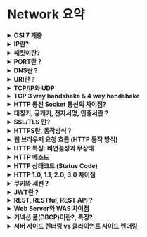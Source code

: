 # Network 요약


<details>
<summary><b>OSI 7 계층</b></summary>
<div markdown="1">

* 네트워크에서 통신이 일어나는 과정을 7단계로 나눈 것
* 7계층
    1. 물리 : 데이터를 전기적인 신호로 변환해서 주고받는 기능을 진행하는 공간
    2. 데이터링크 : 물리계층으로부터 송수신되는 정보의 오류와 흐름을 관리하여 안전한 정보의 전달을 수행할 수 있도록 함
    3. 네트워크 : 데이터를 목적지까지 전달하는 역할. 라우터를 통해 IP주소를 지정하고 패킷을 전달
    4. 전송 : TCP / UDP 프로토콜이 수행됨
    5. 세션 : TCP/IP 세션을 유지하거나 없애는 역할
    6. 표현 : 데이터의 형식차이를 일관성 있게 제공함, 데이터의 암호화, 압축, 인코딩이 이루어짐
    7. 응용 : 최종 목적지로, 응용 프로세스와 직접 관계하여 일반적인 응용 서비스를 수행 (ex HTTP프로토콜 수행)

</div>
</details>


<details>
<summary><b>IP란?</b></summary>
<div markdown="1">

* IP(Internet Protocol)
~~~
인터넷에 연결되어 있는 모든 장치들을 식별할 수 있도록 부여되는 고유 주소
IP를 통해 패킷을 전달할 수 있음
~~~

* IP의 한계
    * 비연결성 : 패킷을 받을 대상이 없거나 서비스 불능 상태여도 패킷 전송
    * 비신뢰성 : 패킷의 순서가 바뀌거나 패킷이 누락될 수 있음
    * 프로그램의 구분 : 같은 IP를 사용하는 서버에서 통신하는 어플리케이션이 둘 이상? (Port 관련)
    * TCP, UDP가 나오게된 계기

</div>
</details>


<details>
<summary><b>패킷이란?</b></summary>
<div markdown="1">

* Package(화물)와 Bucket(덩어리)의 합성어
* IP주소로 데이터가 전송될 때 서로 교환되는 실제의 내용물

</div>
</details>


<details>
<summary><b>PORT란 ?</b></summary>
<div markdown="1">

* 같은 IP 내에서 프로세스를 구분하기 위해 사용하는것
* TCP or UDP에서는 출발PORT , 도착PORT가 패킷에 함께 전달되어 사용됨

</div>
</details>


<details>
<summary><b>DNS란 ?</b></summary>
<div markdown="1">

* IP는 기억하기 어렵다.
* IP는 변경될 수 있다.
* 따라서 IP를 DNS서버에 도메인명으로 등록하여 사용하는 것임
* HTTP 1.1 부터는 IP하나에 여러 도메인을 등록하여 버츄얼 호스팅이 가능하다는 장점이 있다.

</div>
</details>


<details>
<summary><b>URI란 ?</b></summary>
<div markdown="1">

* URI(Uniform Resource Identifier) 는 네트워크 상 자원을 가리키는 일종의 고유 식별자(ID) 이다.
* URI = URL + URN 이다.
* 이름만으로 리소스를 찾는 방법인 URN은 보편화 되어 있지 않으므로 URN은 거의 사용하지 않는다.
* URL을 주로 사용하기 때문에 URL과 URI를 같은 의미로 사용되고 있다.

</div>
</details>


<details>
<summary><b>TCP/IP와 UDP</b></summary>
<div markdown="1">

* TCP(Transmission Control Protocol) 란
    * 서버와 클라이언트간에 데이터를 신뢰성 있게 전달하기 위해 만들어진 프로토콜
    * IP와 함께 TCP/IP라는 명칭으로도 불림

* TCP 특징
    * **연결 지향** - 3 way handshake
    * 신뢰할 수 있는 프로토콜 - 데이터 전달 보증, 순서 보장 (패킷안에 관련정보가 있음)
    * HTTP/1.1 , HTTP/2 에서 사용
    * 하지만 데이터량이 크고, 전송속도가 UDP에 비해 떨어짐

<br>

* UDP (User Datagram Protocol) 란?
    * IP(인터넷 프로토콜)와 똑같다. PORT와 체크섬(오류검출) 정도만 추가됨
* UDP 특징
    * TCP와는 달리 데이터 연결, 데이터 전달, 패킷 순서를 보장하지 못함
    * 하얀 도화지와 같음 - 전달 목적에 맞게 최적화 할 수 있음 -> **HTTP/3** 의경우 UDP를 최적화한 버전임
    * IP와 거의 같은데 PORT, 체크섬 정도만 추가됨
    * TCP에 비해 데이터량이 적고 전송속도가 빠름

</div>
</details>


<details>
<summary><b>TCP 3 way handshake & 4 way handshake</b></summary>
<div markdown="1">

* 3 Way Handshake는 TCP/IP 프로토콜 세션을 수립하는 과정이다.
![](https://t1.daumcdn.net/cfile/tistory/225A964D52F1BB6917)

<br>

* 4way handshake를 통해 연결을 종료 세션을 종료할 수 있다.
* 4way handshake에서 Time wait는 마지막에 클라가 Ack->한 이후에 이루어짐
* Time wait가 필요한 이유는 서버의 <-Fin 응답 뒤에 응답데이터가 더 올 수 있기 때문에 조금 더 기다려야 함
![](https://t1.daumcdn.net/cfile/tistory/2152353F52F1C02835)

</div>
</details>


<details>
<summary><b>HTTP 통신 Socket 통신의 차이점?</b></summary>
<div markdown="1">

* HTTP는 요청과 응답이 이루어지면 연결이 끊어지지만 Socket통신은 유지됨
* 즉, HTTP통신은 클라가 요청하면 서버가 응답하는 단방향 통신이고
* Socket통신은 클라와 서버 양쪽에서 서로 데이터를 전달하는 양방향 통신이다.

</div>
</details>


<details>
<summary><b>대칭키, 공개키, 전자서명, 인증서란 ?</b></summary>
<div markdown="1">

* [출처](https://mysterico.tistory.com/30)
* **대칭키** : 암호화에 쓰이는 키와 복호화에 쓰이는 키가 동일한 기법
    ![](https://img1.daumcdn.net/thumb/R1280x0/?scode=mtistory2&fname=https%3A%2F%2Fblog.kakaocdn.net%2Fdn%2FW94Qi%2Fbtq0teEbVJK%2FWKelKm2z3UqPpQOCQ2KKL0%2Fimg.png)
* **공개키(비대칭 키)** : 공개키와 개인키(비밀키)라는 2가지 키를 사용하는 기법
    * 공개키는 말그대로 모두에게 공개되어 있는 키, 개인키는 한 사람만 알고 있는 것임
    * 공개키를 통해 암호화된 문서는 개인키를 통해 복호화 할 수 있음
    * 개인키를 통해 암호화된 문서는 공개키를 통해 복호화 할 수 있음
    ![](https://img1.daumcdn.net/thumb/R1280x0/?scode=mtistory2&fname=https%3A%2F%2Fblog.kakaocdn.net%2Fdn%2FAGD4h%2Fbtq0pypJPGx%2FkkTh7vd6VMgrbRnJAF8KH0%2Fimg.png)
* **인증(전자서명)** 과정
    1. 인터넷 사이트는 자신의 정보와 공개키를 인증기관에 제출
    2. 인증 기관은 검증을 거친 후 사이트 정보와 공개키를 인증기관의 개인키로 암호화 -> **사이트 인증서**
    3. 인증 기관은 웹 브라우저에게 자신의 공개키를 제공
    4. 사용자가 웹브라우저로 사이트에 접속하면 사이트는 자신의 인증서를 웹 브라우저(사용자)에게 보냄
    (2.에서 인증기관의 개인키로 암호화한 사이트의 정보와 공개키가 들어있음)
    5. 웹 브라우저(사용자)는 인증 기관의 공개키로 서버 인증서를 해독하여 검증
    6. 이렇게 얻은 사이트 공개키로 대칭키를 암호화하여 보냄
    7. 사이트는 자신의 개인키로 암호문을 해독해서 대칭키를 얻음
    8. 이제 대칭키로 암호문을 주고 받을 수 있음

</div>
</details>


<details>
<summary><b>SSL/TLS 란?</b></summary>
<div markdown="1">

* SSL(Secure Socket Layer)이란 보안 소켓 계층을 이르는 것으로, 데이터를 안전하게 전송하기 위한 인터넷 암호화 통신 프로토콜임
* TLS는 SSL의 업데이트 버전으로 SSL의 명칭이 TLS로 바뀐것임
* SSL의 동작방식 (자세한 동작방식은 전자서명 내용 참고)
    ```
    응용계층의 프로토콜들은 외부로 보내는 데이터를 TCP가 아닌 SSL를 통해 보내게 되고,
    SSL은 받은 데이터를 암호화하고 TCP를 통해 데이터를 전송함.

    전달 받을 때에도 TCP를 통해 받은 데이터를 복호화하여 응용계층에 전달하게 되는데,
    이 과정에서 Application은 SSL을 TCP로 인식하고, TCP는 SSL을 Application으로 인식하기 때문에,
    Application과 TCP사이의 데이터 전달 방식은 기존 전달 방식을 그대로 사용하게 됨.

    즉, 전송계층(TCP)과 응용계층 사이에서 동작하며 데이터를 암호화시키는 역할을 함
    ```

</div>
</details>


<details>
<summary><b>HTTPS란, 동작방식 ?</b></summary>
<div markdown="1">

* HTTPS (HyperText Transfer Protocol Secure)
* [출처](https://nuritech.tistory.com/25)
* HTTPS란 HTTP의 보안처리가 된 버전이 HTTPS이며 요즘엔 웹의 기본스펙으로 여겨짐
* HTTPS는 TCP 위에 SSL/TLS 층을 추가하여 암호화, 인증 그리고 무결성 보장을 통해 더 안전하게 만들어주는 프로토콜
* HTTPS 프로토콜을 사용하기 위해서는 인증기관(CA)으로 부터 SSL 인증서를 발급받아야 함
* 서버에서 HTTPS 프로토콜 사용을 위해 SSL 인증서를 발급받는 과정
    * 
* HTTPS는 대칭키와 공개키를 모두 사용하는 하이브리드 방식임
* 데이터 전송을 위해 대칭키 방식을 사용하며 대칭키를 안전하게 전달하기 위해 공개키 방식을 사용

* 자세한 내용 추가!!

</div>
</details>


<details>
<summary><b>웹 브라우저 요청 흐름 (HTTP 동작 방식)</b></summary>
<div markdown="1">

* `https://www.google.com:443/search?q=hello&hl=ko` 와 같은 요청이 오면 어떤 과정을 거치게 될까?

<br>

1. 웹 브라우저가 DNS서버에서 IP를 조회한다.
2. HTTP요청 메시지를 생성함
3. scheme가 https이므로 443포트가 생략되어 있음 -> SSL(TLS) 프로토콜 수행
4. 조회한 IP와 포트의 위치로 Socket 라이브러리를 통해 HTTP메시지를 전달
5. 전달할 때에는 3way handshake로 TCP/IP연결
6. HTTP메시지를 포함한 TCP/IP 패킷을 생성하여 전달
7. 서버는 전달받은 패킷의 HTTP 메시지를 해석하여 요청을 처리
8. 서버에서 HTTP 응답 메시지를 생성하여 클라이언트에게 전달
9. 4way handshake를 통해 연결을 종료

</div>
</details>


<details>
<summary><b>HTTP 특징: 비연결성과 무상태</b></summary>
<div markdown="1">

* HTTP는 TCP 위에서 동작하는 프로토콜 -> 연결을 해야함
* HTTP는 비연결성(Connectionless) 프로토콜이다.
    * 클라이언트가 서버에 요청을 하고 응답을 받으면 바로 TCP/IP 연결을 끊어 **연결을 유지 하지 않는 것**
    * 이를 통해 서버의 자원을 효율적으로 관리하고, 수 많은 클라이언트의 요청에도 대응할 수 있게 함
* HTTP는 무상태(Stateless) 프로토콜이다.
    * 서버가 클라이언트의 이전 상태를 보존하지 않는다는 의미

</div>
</details>


<details>
<summary><b>HTTP 메소드</b></summary>
<div markdown="1">

* HTTP 메소드는 클라이언트가 웹 서버에게 사용자 요청의 목적이나 종류를 알리는 수단
* 멱등 : 한 번 호출하든 두 번 호출하든 결과가 같은 것을 의미
    * POST만 멱등하지 않음
* 안전 : 리소스를 변경하지 않는, 즉 읽기전용 메서드
    * (GET, HEAD)를 말한다.
* 캐시가능(Cacheable Methods) 
    * 모두 캐시가능하지만 주로 GET, HEAD에서만 사용한다.
* 주요 메소드 종류
    * GET : 리소스 조회 
    * POST : 요청 데이터 처리, 주로 데이터 등록에 사용
    * PUT : 리소스를 대체, 해당 리소스가 없으면 생성
    * PATCH : 리소스를 일부만 변경
    * DELETE : 리소스 삭제

</div>
</details>


<details>
<summary><b>HTTP 상태코드 (Status Code)</b></summary>
<div markdown="1">


* **HTTP 상태코드**는 클라이언트가 보낸 요청의 처리 상태를 응답에서 알려주는 기능
* 1xx (Informational): 요청이 수신되어 처리중
    * 거의 사용 안함
* 2xx (Successful): 요청 정상 처리
    * 200 : OK - 요청 성공
    * 201 : Created - 요청 성공해서 새로운 리소스가 생성됨
    * 202 : Accepted - 요청이 접수되었으나 처리가 완료되지 않았음
    * 204 : No Centent - 요청성공, 응답내용 없음
* 3xx (Redirection): 요청을 완료하려면 추가 행동이 필요 (Location 헤더가 있으면, Location 위치로 자동 이동)
    * 300 Multiple Choices
    * 301 Moved Permanently
    * 302 Found
    * 303 See Other
    * 304 Not Modified
    * 307 Temporary Redirect
    * 308 Permanent Redirect
* 4xx (Client Error): 클라이언트 오류, 잘못된 문법등으로 서버가 요청을 수행할 수 없음
    * 400 Bad Request - 클라이언트가 잘못된 요청을 해서 서버가 요청을 처리할 수 없음
    * 401 Unauthorized - 클라이언트가 해당 리소스에 대한 인증이 필요
    * 403 Forbidden - 서버가 요청을 이해했지만 승인을 거부
    * 404 Not Found - 해당 리소스를 찾을 수 없음
* 5xx (Server Error): 서버 오류, 서버가 정상 요청을 처리하지 못함
    * 500 Internal Server Error - 애매하면 500오류 처리
    * 502 Bad Gateway - 서버가 게이트웨이나 프록시 역할을 하고 있거나 또는 업스트림 서버에서 잘못된 응답을 받음
    * 503 Service Unavailable - 서비스 이용 불가, 현재 웹 사이트의 서버를 사용할 수 없음
    * 504 Gateway Time-out - 타임아웃 에러

</div>
</details>


<details>
<summary><b>HTTP 1.0, 1.1, 2.0, 3.0 차이점</b></summary>
<div markdown="1">

* HTTP 1.0과 1.1의 차이점을 1.1의 특징을 통해 설명하면 다음과 같다.
* **HTTP 1.1의 큰 특징**
    1. 커넥션 유지 (Persistent Connection)
        ~~~
        HTTP를 이용한 데이터 전달은 TCP세션 기반에서 이루어진다.
        HTTP 1.1에서는 1.0과는 달리 TCP세션을 지속적으로 유지할 수 있는데에 차이가 있다.
        ~~~
    2. 파이프라이닝 (Pipelining)
        ~~~
        HTTP 요청은 순차적으로 이루어 지는데 파이프라이닝을 이용하면
        같은 TCP세션에서 동시에 요청을 여러개 보내고 이에 대한 각각의 응답을 받아 처리할 수 있다.
        단, 결국엔 응답은 요청한 순서에 따라 받아야 하는 head of line blocking 문제가 있다.
        ~~~
    3. 호스트 헤더 (Host Header)
        ~~~
        HTTP 1.0 에서는 하나의 IP에 여러 도메인을 운영할 수 없지만
        HTTP 1.1 부터는 Host 헤더의 추가를 통해 버츄얼 호스팅이 가능해 졌다.
        ~~~
    4. 강력한 인증 절차 (Improved Authentication Procedure)
        ~~~
        HTTP 1.0에서도 클라이언트의 인증을 요구하는 헤더(www-authentication)는 지원되어 왔으나
        클라이언트와 서버 사이에 프록시가 위치하는 경우 사용자의 인증을 요구할 수 있는 방법이 없었다.
        HTTP 1.1 에서는 proxy-authentication, proxy-authorization 헤더 추가를 통해 인증 요구 문제를 해결했다.
        ~~~
* HTTP 1.1과 2.0의 차이점
    * HTTP/2 는 HTTP/1.1의 응답속도를 향상한 버전이다.
    * 멀티플렉싱
        * http 1.1에서 파이프라이닝 덕분에 단일 커넥션상에서 여러 요청을 날릴수 있었다.
        * http 1.1의 파이프라이닝은 요청을 한꺼번에 해도 결국엔 응답은 순차적으로 받는 head of line blocking 문제가 발생했다.
        * http 2.0 에서는 이를 보완하여 응답도 개별적으로 처리되어 지연이 없게 됨
* HTTP/2와 HTTP/3의 가장 큰 차이점은 HTTP/2 까지는 TCP위에서 동작하지만 3부터는 UDP위에서 동작한다는 것이다.

</div>
</details>


<details>
<summary><b>쿠키와 세션 ?</b></summary>
<div markdown="1">

* [참고](https://interconnection.tistory.com/74)
* 쿠키와 세션을 사용하는 이유
    * HTTP의 connectionless, stateless한 특성때문에 서버는 클라이언트가 누구인지 매번 확인해야 함
* 쿠키(Cookie)
    * **클라이언트(브라우저) 로컬에 저장**되는 Key-Value쌍의 작은 데이터 파일
    * 동작방식
        * 클라이언트가 웹 페이지를 요청
        * 서버에서 쿠키를 생성
        * HTTP 헤더에 쿠키를 포함 시켜 응답
        * 브라우저가 종료되어도 쿠키 만료 기간이 있다면 클라이언트에서 보관하고 있음
        * 같은 요청을 할 경우 HTTP 헤더에 쿠키를 함께 보냄
        * 서버에서 쿠키를 읽어 이전 상태 정보를 변경 할 필요가 있을 때, 
        * 쿠키를 업데이트 하여 변경된 쿠키를 HTTP 헤더에 포함시켜 응답
    * 사용예시
        * 장바구니
        * 아이디 비밀번호 저장
        * "오늘 더 이상 이 창을 보지 않음"
* 세션(Session)
    * 세션은 쿠키를 기반으로 동작
    * 사용자 정보 파일을 브라우저에 저장하는 쿠키와 달리 세션은 **서버 측에서 관리**
    * 사용자에 대한 정보를 서버에 두기 때문에 쿠키보다 **보안에 좋음**
    * 하지만 사용자가 많아질수록 서버 메모리를 많이 차지하여 **성능 저하의 요인이 될 수 있음**
    * 동작방식
        * 클라이언트가 서버에 접속 시 세션 ID를 발급 받음
        * 클라이언트는 세션 ID에 대해 쿠키를 사용해서 저장하고 가지고 있음
        * 클라리언트는 서버에 요청할 때, 이 쿠키의 세션 ID를 같이 서버에 전달해서 요청
        * 서버는 세션 ID를 전달 받아서 별다른 작업없이 세션 ID로 세션에 있는 클라언트 정보를 가져와서 사용
        * 서버는 클라이언트 정보를 이용하여 요청을 처리하고 클라이언트에게 응답

</div>
</details>


<details>
<summary><b>JWT란 ?</b></summary>
<div markdown="1">

* JWT란 ?
~~~
JWT (JSON Web Token)는 Json 포맷을 이용하여 사용자에 대한 속성을 저장하는 Claim 기반의 Web Token이다.
가볍고(compact) 자체적으로 필요한 정보를 담는(self-contained) 방식으로, 
서버와 클라이언트 사이에서 JSON 객체를 빠르고 안전하게 전달한다.
~~~

</div>
</details>


<details>
<summary><b>REST, RESTful, REST API ?</b></summary>
<div markdown="1">

#### REST 란
> Representational State Transfer
~~~
간단하게 설명하자면, REST는 URI를 통해 자원을 명시하고
HTTP Method(POST, GET, PUT, DELETE)를 통해 해당 자원에 대한 CRUD Operation을 적용하는 것을 의미한다.
~~~
* 클라이언트와 서버의 통신 방식
* URI와 HTTP를 이용한, 통신 목적의 **아키텍처 스타일**(유형)
* 아키텍처 제작시 사용되는 가이드 정도의 의미로 사용되며 명확히 준수해야할 표준은 없다.

<br>

#### REST의 특징 (6가지 조건)
1. 일관된 인터페이스(Uniform interface)
    * URI 사용, HTTP 메소드 사용, RPC미호출 등의 **지정된 인터페이스**를 준수한다.

2. 클라이언트/서버 구조
    * 클라이언트는 서버에 요청 메시지를 전송하고
    * 서버는 요청에 대한 응답 메시지를 전송한다.

3. 무상태(stateless)
    * 세션등 이전 상황(문맥) 없이도 통신할 수 있다.

4. 캐시가능(Cacheable)
    * 서버의 응답 메시지는 캐싱될 수 있다.

5. 계층화된 시스템(Layered system)
    * 계층별로 기능이 분리된다.
    * Client는 REST API Server만 호출한다.
    * 따라서 중간 계층의 기능(로드밸런싱, 서버증설, 인증 시스템 도입 등)이 변경되어도 통신에 영향이 없다.

6. 주문형 코드(code on demand)
    * 반드시 충족할 필요는 없는 조건이다.
    * 손쉬운 데이터 처리를 위해 서버는 클라이언트에서 실행될 스크립트를 전송할 수 있다.


<br>

#### Rest API
* REST 기반으로 서비스 API를 구현한것

<br>

#### RESTful
* REST를 따르는 시스템을 RESTful하다 라고 함
* REST API를 제공하는 웹 서비스를 RESTful하다고 할 수 있다.

</div>
</details>


<details>
<summary><b>Web Server와 WAS 차이점</b></summary>
<div markdown="1">

* [참고](https://gmlwjd9405.github.io/2018/10/27/webserver-vs-was.html)
* Web Server 란
    * 클라이언트(웹 브라우저=사용자)로부터 HTTP 요청을 받아 **정적인 컨텐츠**(.html .jpeg .css 등)를 제공하는 서버
    * 클라이언트의 동적 컨텐츠 요청을 WAS(Web Application Server)에 보내고 그 결과를 전달하는 역할도 함
    * 대표적인 웹 서버로 **Apache**, **Nginx**가 있음
* WAS(Web Application Server)란
    * DB 조회나 다양한 로직 처리를 요구하는 동적인 컨텐츠를 제공하기 위해 만들어진 Application Server
    * WAS는 `Web Server` + `Web Container`로 이루어져 있음
    * 웹 컨테이너(Web Container)란 JSP, Servlet을 실행시킬 수 있는 소프트웨어를 말한다.
    * 대표적인 WAS로는 **Tomcat**이 있다.
* 정적/동적 컨텐츠를 분리하여 제공하는 이유
    * Web Server만 이용하려면 사용자가 원하는 요청에 대한 결과값을 모두 미리 만들어 놓고 제공해야 하는데 불가능함
    * WAS가 Web Server의 역할과 기능을 모두 수행하면 되지 않음 ?
        1. 기능을 분리하여 서버 부하 방지
        2. 물리적으로 분리하여 보안 강화 : Web Server를 이용하여 SSL에 대한 암복호화 처리
        3. 여러대의 WAS를 연결 가능함으로써 얻는 이득
            * Load Balancing (부하 분산)
            * 무중단 운영을 위한 장애 극복에 대응가능 (failover, failback)
    * 즉, 자원 이용의 효율성 및 장애 극복, 배포 및 유지보수의 편의성 을 위해 Web Server와 WAS를 분리

![](https://gmlwjd9405.github.io/images/web/web-service-architecture.png)

</div>
</details>


<details>
<summary><b>커넥션 풀(DBCP)이란?, 특징?</b></summary>
<div markdown="1">

* [참고](https://linked2ev.github.io/spring/2019/08/14/Spring-3-%EC%BB%A4%EB%84%A5%EC%85%98-%ED%92%80%EC%9D%B4%EB%9E%80/)
* 커넥션 풀(DBCP : Database Connection Pool) 이란
    * 웹 컨테이너(WAS)가 실행되면서 DB와 미리 connection(연결)을 해놓은 객체들을 pool에 저장해두었다가.
    * 클라이언트 요청이 오면 connection을 빌려주고, 처리가 끝나면 다시 connection을 반납받아 pool에 저장하는 방식
* 커넥션 풀 특징?
    * 웹 컨테이너(WAS)가 실행되면서 connection 객체를 **미리 pool에 생성해 둠**
    * HTTP 요청에 따라 pool에서 connection객체를 가져다 쓰고 반환
    * 이와 같은 방식으로 물리적인 데이터베이스 **connection(연결) 부하를 줄일 수 있음**
    * pool에 미리 connection이 생성되어 있기 때문에 connection을 생성하는 데 드는 요청 마다 **연결 시간이 소비되지 않음**
    * 커넥션을 계속해서 재사용하기 때문에 생성되는 커넥션 수를 제한적으로 설정함

![](https://linked2ev.github.io/assets/img/devlog/201908/cp-s1.png)

</div>
</details>


<details>
<summary><b>서버 사이드 렌더링 vs 클라이언트 사이드 렌더링</b></summary>
<div markdown="1">

1. 서버 사이드 렌더링
    * 설명: 서버에서 완전한 HTML을 만들어서 내려줍니다. 대표적으로 jsp, thymeleaf, velocity, freemarker가 있습니다.
    * 장점: 단순하고, 학습 곡선이 낮습니다. 백엔드 개발자도 쉽게 개발할 수 있습니다.
    * 단점: 동적이면서 복잡한 화면을 만들기 어렵습니다.

<br>

2. 클라이언트 사이드 렌더링
    * 설명: 서버는 API만 제공하고, 프레임워크가 템플릿과 서버 API 응답 결과를 조합해서 HTML 화면을 동적으로 만듭니다. 
    * 대표적으로 react, vue.js, angularJS 등이 있습니다.
    * 장점 : 동적이고, 복잡한 화면을 만들기 좋습니다.
    * 단점 : 공부할 분량이 매우 많습니다. 자바스크립트에 능숙해야 합니다. 웹 프론트엔드 개발자라는 전문 분야가 있습니다.

</div>
</details>


